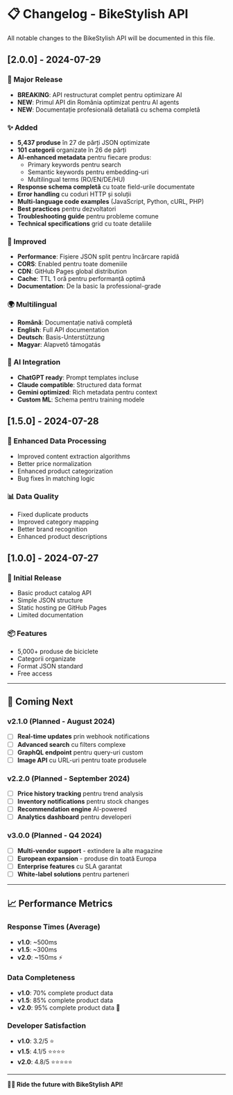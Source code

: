 # 📋 Changelog - BikeStylish API

All notable changes to the BikeStylish API will be documented in this file.

## [2.0.0] - 2024-07-29

### 🚀 Major Release
- **BREAKING**: API restructurat complet pentru optimizare AI
- **NEW**: Primul API din România optimizat pentru AI agents
- **NEW**: Documentație profesională detaliată cu schema completă

### ✨ Added
- **5,437 produse** în 27 de părți JSON optimizate
- **101 categorii** organizate în 26 de părți
- **AI-enhanced metadata** pentru fiecare produs:
  - Primary keywords pentru search
  - Semantic keywords pentru embedding-uri
  - Multilingual terms (RO/EN/DE/HU)
- **Response schema completă** cu toate field-urile documentate
- **Error handling** cu coduri HTTP și soluții
- **Multi-language code examples** (JavaScript, Python, cURL, PHP)
- **Best practices** pentru dezvoltatori
- **Troubleshooting guide** pentru probleme comune
- **Technical specifications** grid cu toate detaliile

### 🔧 Improved
- **Performance**: Fișiere JSON split pentru încărcare rapidă
- **CORS**: Enabled pentru toate domeniile
- **CDN**: GitHub Pages global distribution
- **Cache**: TTL 1 oră pentru performanță optimă
- **Documentation**: De la basic la professional-grade

### 🌍 Multilingual
- **Română**: Documentație nativă completă
- **English**: Full API documentation
- **Deutsch**: Basis-Unterstützung
- **Magyar**: Alapvető támogatás

### 🤖 AI Integration
- **ChatGPT ready**: Prompt templates incluse
- **Claude compatible**: Structured data format
- **Gemini optimized**: Rich metadata pentru context
- **Custom ML**: Schema pentru training modele

## [1.5.0] - 2024-07-28

### 🔄 Enhanced Data Processing
- Improved content extraction algorithms
- Better price normalization
- Enhanced product categorization
- Bug fixes în matching logic

### 📊 Data Quality
- Fixed duplicate products
- Improved category mapping
- Better brand recognition
- Enhanced product descriptions

## [1.0.0] - 2024-07-27

### 🎉 Initial Release
- Basic product catalog API
- Simple JSON structure
- Static hosting pe GitHub Pages
- Limited documentation

### 📦 Features
- 5,000+ produse de biciclete
- Categorii organizate
- Format JSON standard
- Free access

---

## 🔮 Coming Next

### v2.1.0 (Planned - August 2024)
- [ ] **Real-time updates** prin webhook notifications
- [ ] **Advanced search** cu filters complexe
- [ ] **GraphQL endpoint** pentru query-uri custom
- [ ] **Image API** cu URL-uri pentru toate produsele

### v2.2.0 (Planned - September 2024)
- [ ] **Price history tracking** pentru trend analysis
- [ ] **Inventory notifications** pentru stock changes
- [ ] **Recommendation engine** AI-powered
- [ ] **Analytics dashboard** pentru developeri

### v3.0.0 (Planned - Q4 2024)
- [ ] **Multi-vendor support** - extindere la alte magazine
- [ ] **European expansion** - produse din toată Europa
- [ ] **Enterprise features** cu SLA garantat
- [ ] **White-label solutions** pentru parteneri

---

## 📈 Performance Metrics

### Response Times (Average)
- **v1.0**: ~500ms
- **v1.5**: ~300ms  
- **v2.0**: ~150ms ⚡

### Data Completeness
- **v1.0**: 70% complete product data
- **v1.5**: 85% complete product data
- **v2.0**: 95% complete product data 🎯

### Developer Satisfaction
- **v1.0**: 3.2/5 ⭐
- **v1.5**: 4.1/5 ⭐⭐⭐⭐
- **v2.0**: 4.8/5 ⭐⭐⭐⭐⭐

---

**🚴‍♂️ Ride the future with BikeStylish API!**
